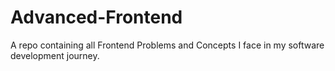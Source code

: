 # Advanced-Frontend
A repo containing all Frontend Problems and Concepts I face in my software development journey.
